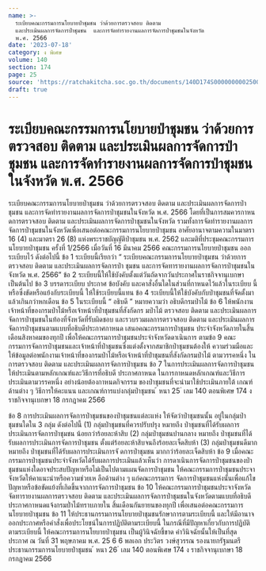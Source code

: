 ```yaml
---
name: >-
  ระเบียบคณะกรรมการนโยบายป่าชุมชน ว่าด้วยการตรวจสอบ ติดตาม
  และประเมินผลการจัดการป่าชุมชน  และการจัดทำรายงานผลการจัดการป่าชุมชนในจังหวัด
  พ.ศ. 2566
date: '2023-07-18'
category: ง พิเศษ
volume: 140
section: 174
page: 25
source: 'https://ratchakitcha.soc.go.th/documents/140D174S0000000002500.pdf'
draft: true
---
```


# ระเบียบคณะกรรมการนโยบายป่าชุมชน ว่าด้วยการตรวจสอบ ติดตาม และประเมินผลการจัดการป่าชุมชน  และการจัดทำรายงานผลการจัดการป่าชุมชนในจังหวัด พ.ศ. 2566

ระเบียบคณะกรรมการนโยบายป่าชุมชน ว่าด้วยการตรวจสอบ ติดตาม และประเมินผลการจัดการป่าชุมชน และการจัดทำรายงานผลการจัดการป่าชุมชนในจังหวัด พ.ศ. 2566 โดยที่เป็นการสมควรกาหนดการตรวจสอบ ติดตาม และประเมินผลการจัดการป่าชุมชนในจังหวัด รวมทั้งการจัดทำรายงานผลการจัดการป่าชุมชนในจังหวัดเพื่อเสนอต่อคณะกรรมการนโยบายป่าชุมชน อาศัยอานาจตามความในมาตรา 16 (4) และมาตรา 26 (8) แห่งพระราชบัญญัติป่าชุมชน พ.ศ. 2562 และมติที่ประชุมคณะกรรมการนโยบายป่าชุมชน ครั้งที่ 1/2566 เมื่อวันที่ 16 มีนาคม 2566 คณะกรรมการนโยบายป่าชุมชน ออกระเบียบไว้ ดังต่อไปนี้ ข้อ 1 ระเบียบนี้เรียกว่า “ ระเบียบคณะกรรมการนโยบายป่าชุมชน ว่าด้วยการตรวจสอบ ติดตาม และประเมินผลการจัดการป่า ชุมชน และการจัดทารายงานผลการจัดการป่าชุมชนในจังหวัด พ.ศ. 2566” ข้อ 2 ระเบียบนี้ให้ใช้บังคับตั้งแต่วันถัดจากวันประกาศในราชกิจจานุเบกษาเป็นต้นไป ข้อ 3 บรรดาระเบียบ ประกาศ ข้อบังคับ และคาสั่งอื่นใดในส่วนที่กาหนดไว้แล้วในระเบียบ นี้ หรือซึ่งขัดหรือแย้งกับระเบียบนี้ ให้ใช้ระเบียบนี้แทน ข้อ 4 ระเบียบนี้ให้ใช้บังคับกับป่าชุมชนที่จัดตั้งมาแล้วเกินกว่าหกเดือน ข้อ 5 ในระเบียบนี้ “ อธิบดี ” หมายความว่า อธิบดีกรมป่าไม้ ข้อ 6 ให้พนักงานเจ้าหน้าที่ของกรมป่าไม้หรือเจ้าหน้าที่ป่าชุมชนที่สังกัดกร มป่าไม้ ตรวจสอบ ติดตาม และประเมินผลการจัดการป่าชุมชนในท้องที่จังหวัดที่รับผิดชอบ และรวบรวมผลการตรวจสอบ ติดตาม และประเมินผลการจัดการป่าชุมชนตามแบบที่อธิบดีประกาศกาหนด เสนอคณะกรรมการป่าชุมชน ประจำจังหวัดภายในสิ้นเดือนสิงหาคมของทุกปี เพื่อให้คณะกรรมการป่าชุมชนประจำจังหวัดดาเนินการ ตามข้อ 9 คณะกรรมการจัดการป่าชุมชนและเจ้าหน้าที่ป่าชุมชนซึ่งแต่งตั้งจากสมาชิกป่าชุมชนต้องให้ ความร่วมมือและให้ข้อมูลต่อพนักงานเจ้าหน้าที่ของกรมป่าไม้หรือเจ้าหน้าที่ป่าชุมชนที่สังกัดกรมป่าไม้ ตามวรรคหนึ่ง ในการตรวจสอบ ติดตาม และประเมินผลการจัดการป่าชุมชน ข้อ 7 ในการประเมินผลการจัดการป่าชุมชน ให้ประเมินตามหลักเกณฑ์และวิธีการที่อธิบดี ประกาศกาหนด ในการกาหนดหลักเกณฑ์และวิธีการประเมินตามวรรคหนึ่ง อย่างน้อยต้องกาหนดกิจกรรม ของป่าชุมชนที่จะนำมาใช้ประเมินภายใต้ เกณฑ์ด้านต่าง ๆ วิธีการให้คะแนน และเกณฑ์การแบ่งกลุ่มป่าชุมชน ้ หนา 25 ่ เลม 140 ตอนพิเศษ 174 ง ราชกิจจานุเบกษา 18 กรกฎาคม 2566

ข้อ 8 การประเมินผลการจัดการป่าชุมชนของป่าชุมชนแต่ละแห่ง ให้จัดว่าป่าชุมชนนั้น อยู่ในกลุ่มป่าชุมชนใดใน 3 กลุ่ม ดังต่อไปนี้ (1) กลุ่มป่าชุมชนที่ควรปรับปรุง หมายถึง ป่าชุมชนที่ได้รับผลการประเมินการจัดการป่าชุมชน น้อยกว่าร้อยละห้าสิบ (2) กลุ่มป่าชุมชนปานกลาง หมายถึง ป่าชุมชนที่ได้รับผลการประเมินการจัดการป่าชุมชน ตั้งแต่ร้อยละห้าสิบจนถึงร้อยละเจ็ดสิบห้า (3) กลุ่มป่าชุมชนดีมาก หมายถึง ป่าชุมชนที่ได้รับผลการประเมินการจั ดการป่าชุมชน มากกว่าร้อยละเจ็ดสิบห้า ข้อ 9 เมื่อคณะกรรมการป่าชุมชนประจำจังหวัดได้รับผลการประเมินแล้วเห็นว่า การดาเนินการจัดการป่าชุมชนของป่าชุมชนแห่งใดอาจประสบปัญหาหรือไม่เป็นไปตามแผนจัดการป่าชุมชน ให้คณะกรรมการป่าชุมชนประจาจังหวัดให้คาแนะนำหรือความช่วยเห ลือด้านต่าง ๆ แก่คณะกรรมการ จัดการป่าชุมชนแห่งนั้นเพื่อแก้ไขปัญหาหรือข้อขัดแย้งที่เกิดขึ้นจากการจัดการป่าชุมชน ข้อ 10 ให้คณะกรรมการป่าชุมชนประจาจังหวัดจัดทารายงานผลการตรวจสอบ ติดตาม และประเมินผลการจัดการป่าชุมชนในจังหวัดตามแบบที่อธิบดีประกาศกาหนดแจ้งกรมป่ำไม้ทราบภายใน สิ้นเดือนกันยายนของทุกปี เพื่อเสนอต่อคณะกรรมการนโยบายป่าชุมชน ข้อ 11 ให้ประธานกรรมการนโยบายป่าชุมชนรักษาการตามระเบียบนี้ และให้มีอานาจ ออกประกาศหรือคำสั่งเพื่อประโยชน์ในการปฏิบัติตามระเบียบนี้ ในกรณีที่มีปัญหาเกี่ยวกับการปฏิบัติตามระเบียบนี้ ให้คณะกรรมการนโยบายป่าชุมชน เป็นผู้วินิจฉัยชี้ขาด คำวินิจฉัยนั้นให้เป็นที่สุด ประกาศ ณ วันที่ 31 พฤษภาคม พ.ศ. 25 6 6 พลเอก ประวิตร วงษ์สุวรรณ รองนายกรัฐมนตรี ประธานกรรมการนโยบายป่าชุมชน ้ หนา 26 ่ เลม 140 ตอนพิเศษ 174 ง ราชกิจจานุเบกษา 18 กรกฎาคม 2566
